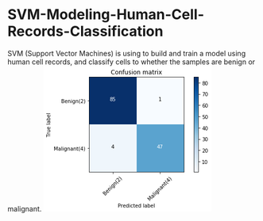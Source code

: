 # SVM-Modeling-Human-Cell-Records-Classification
SVM (Support Vector Machines) is using to build and train a model using human cell records, and classify cells to whether the samples are benign or malignant.
![](https://github.com/MinaMehrata/SVM-Modeling-Human-Cell-Records-Classification/blob/master/image/pic11.png)
